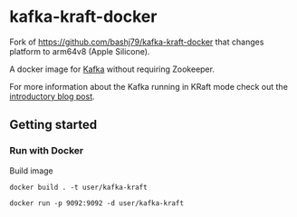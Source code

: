 # kafka-kraft-docker

Fork of https://github.com/bashj79/kafka-kraft-docker that changes platform to arm64v8 (Apple Silicone).

A docker image for [Kafka](https://kafka.apache.org) without requiring Zookeeper.

For more information about the Kafka running in KRaft mode check out the [introductory blog post](https://www.confluent.io/blog/kafka-without-zookeeper-a-sneak-peek).


## Getting started

### Run with Docker

Build image

```
docker build . -t user/kafka-kraft
```

```
docker run -p 9092:9092 -d user/kafka-kraft
```

